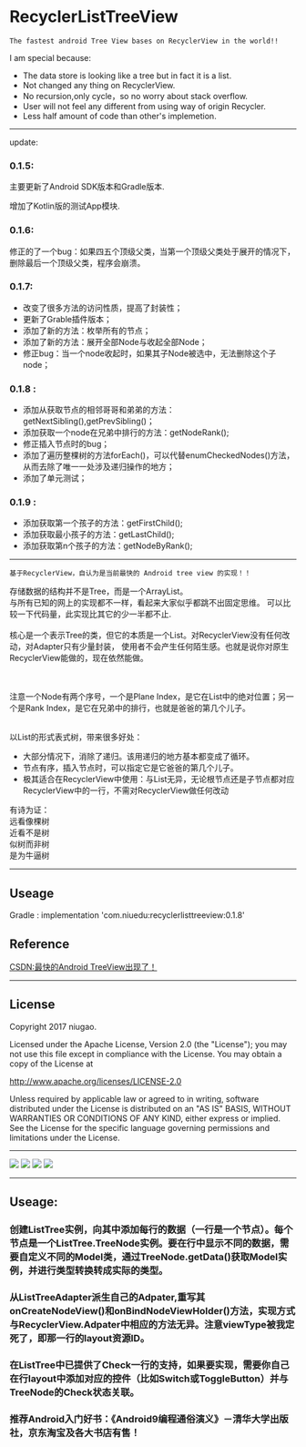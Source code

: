 # RecyclerListTreeView

`The fastest android Tree View bases on RecyclerView in the world!!`

I am special because:<br/>
* The data store is looking like a tree but in fact it is a list.<br/>
* Not changed any thing on RecyclerView.<br/>
* No recursion,only cycle，so no worry about stack overflow.<br/>
* User will not feel any different from using way of origin Recycler.<br/>
* Less half amount of code than other's implemetion.<br/>

---
update:
### 0.1.5:
主要更新了Android SDK版本和Gradle版本.

增加了Kotlin版的测试App模块.
### 0.1.6:
修正的了一个bug：如果四五个顶级父类，当第一个顶级父类处于展开的情况下，删除最后一个顶级父类，程序会崩溃。

### 0.1.7:
- 改变了很多方法的访问性质，提高了封装性；
- 更新了Grable插件版本；
- 添加了新的方法：枚举所有的节点；
- 添加了新的方法：展开全部Node与收起全部Node；
- 修正bug：当一个node收起时，如果其子Node被选中，无法删除这个子node；

### 0.1.8 :
- 添加从获取节点的相邻哥哥和弟弟的方法：getNextSibling(),getPrevSibling()；
- 添加获取一个node在兄弟中排行的方法：getNodeRank();
- 修正插入节点时的bug；
- 添加了遍历整棵树的方法forEach()，可以代替enumCheckedNodes()方法，从而去除了唯一一处涉及递归操作的地方；
- 添加了单元测试；

### 0.1.9 :
- 添加获取第一个孩子的方法：getFirstChild();
- 添加获取最小孩子的方法：getLastChild();
- 添加获取第n个孩子的方法：getNodeByRank();

---

`基于RecyclerView，自认为是当前最快的 Android tree view 的实现！！`

存储数据的结构并不是Tree，而是一个ArrayList。<br/>
与所有已知的网上的实现都不一样，看起来大家似乎都跳不出固定思维。
可以比较一下代码量，此实现比其它的少一半都不止.
<br/><br/>
核心是一个表示Tree的类，但它的本质是一个List。对RecyclerView没有任何改动，对Adapter只有少量封装，
使用者不会产生任何陌生感。也就是说你对原生RecyclerView能做的，现在依然能做。

<br/><br/>
注意一个Node有两个序号，一个是Plane Index，是它在List中的绝对位置；另一个是Rank Index，是它在兄弟中的排行，也就是爸爸的第几个儿子。
<br/><br/>

以List的形式表式树，带来很多好处：<br/>
* 大部分情况下，消除了递归。该用递归的地方基本都变成了循环。<br/>
* 节点有序，插入节点时，可以指定它是它爸爸的第几个儿子。<br/>
* 极其适合在RecyclerView中使用：与List无异，无论根节点还是子节点都对应RecyclerView中的一行，不需对RecyclerView做任何改动<br/>

有诗为证：<br/>
远看像棵树<br/>
近看不是树<br/>
似树而非树<br/>
是为牛逼树<br/>

---

## Useage

Gradle : implementation 'com.niuedu:recyclerlisttreeview:0.1.8'

## Reference
[CSDN:最快的Android TreeView出现了！](http://blog.csdn.net/nkmnkm/article/details/78985540)

---

## License

   Copyright 2017 niugao.

Licensed under the Apache License, Version 2.0 (the "License");
you may not use this file except in compliance with the License.
You may obtain a copy of the License at

   http://www.apache.org/licenses/LICENSE-2.0

Unless required by applicable law or agreed to in writing, software
distributed under the License is distributed on an "AS IS" BASIS,
WITHOUT WARRANTIES OR CONDITIONS OF ANY KIND, either express or implied.
See the License for the specific language governing permissions and
limitations under the License.

---

![](https://github.com/niugao/RecyclerListTreeView/blob/master/snapshots/1.png)
![](https://github.com/niugao/RecyclerListTreeView/blob/master/snapshots/2.png)
![](https://github.com/niugao/RecyclerListTreeView/blob/master/snapshots/3.png)
![](https://github.com/niugao/RecyclerListTreeView/blob/master/snapshots/4.png)

---

## Useage:<br/>
### 创建ListTree实例，向其中添加每行的数据（一行是一个节点）。每个节点是一个ListTree.TreeNode实例。要在行中显示不同的数据，需要自定义不同的Model类，通过TreeNode.getData()获取Model实例，并进行类型转换转成实际的类型。
### 从ListTreeAdapter派生自己的Adpater,重写其onCreateNodeView()和onBindNodeViewHolder()方法，实现方式与RecyclerView.Adpater中相应的方法无异。注意viewType被我定死了，即那一行的layout资源ID。
### 在ListTree中已提供了Check一行的支持，如果要实现，需要你自己在行layout中添加对应的控件（比如Switch或ToggleButton）并与TreeNode的Check状态关联。
### 推荐Android入门好书：《Android9编程通俗演义》－清华大学出版社，京东淘宝及各大书店有售！



